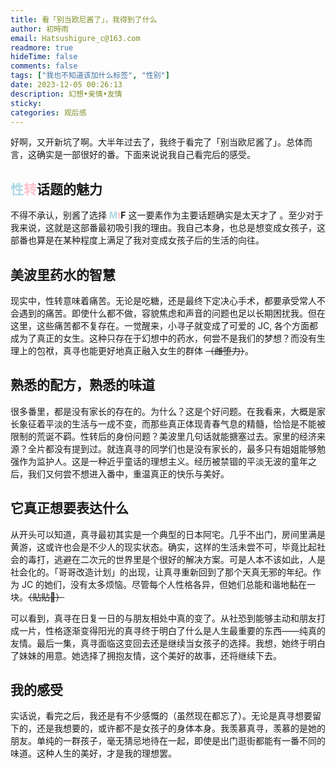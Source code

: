 ```yaml
---
title: 看「别当欧尼酱了」，我得到了什么
author: 初時雨
email: Hatsushigure_c@163.com
readmore: true
hideTime: false
comments: false
tags: ["我也不知道该加什么标签", "性别"]
date: 2023-12-05 00:26:13
description: 幻想•亲情•友情
sticky:
categories: 观后感
---
```


好啊，又开新坑了啊。大半年过去了，我终于看完了「别当欧尼酱了」。总体而言，这确实是一部很好的番。下面来说说我自己看完后的感受。

## <font color=lightblue>性</font><font color=pink>转</font>话题的魅力

不得不承认，别酱了选择 <b><font color=lightblue>M</font><font color=pink>t</font>F</b> 这一要素作为主要话题确实是太天才了	。至少对于我来说，这就是这部番最初吸引我的理由。我自己本身，也总是想变成女孩子，这部番也算是在某种程度上满足了我对变成女孩子后的生活的向往。

## 美波里药水的智慧

现实中，性转意味着痛苦。无论是吃糖，还是最终下定决心手术，都要承受常人不会遇到的痛苦。即使什么都不做，容貌焦虑和声音的问题也足以长期困扰我。但在这里，这些痛苦都不复存在。一觉醒来，小寻子就变成了可爱的 JC, 各个方面都成为了真正的女生。这种只存在于幻想中的药水，何尝不是我们的梦想？而没有生理上的包袱，真寻也能更好地真正融入女生的群体 ~~（雌堕力）~~。

## 熟悉的配方，熟悉的味道

很多番里，都是没有家长的存在的。为什么？这是个好问题。在我看来，大概是家长象征着平淡的生活与一成不变，而那些真正体现青春气息的精髓，恰恰是不能被限制的荒诞不羁。性转后的身份问题？美波里几句话就能搪塞过去。家里的经济来源？全片都没有提到过。就连真寻的同学们也是没有家长的，最多只有姐姐能够勉强作为监护人。这是一种近乎童话的理想主义。经历被禁锢的平淡无波的童年之后，我们又何尝不想进入番中，重温真正的快乐与美好。

## 它真正想要表达什么

从开头可以知道，真寻最初其实是一个典型的日本阿宅。几乎不出门，房间里满是黄游，这或许也会是不少人的现实状态。确实，这样的生活未尝不可，毕竟比起社会的毒打，逃避在二次元的世界里是个很好的解决方案。可是人本不该如此，人是社会化的。「哥哥改造计划」的出现，让真寻重新回到了那个天真无邪的年纪。作为 JC 的她们，没有太多烦恼。尽管每个人性格各异，但她们总能和谐地黏在一块。~~（贴贴🤤）~~

可以看到，真寻在日复一日的与朋友相处中真的变了。从社恐到能够主动和朋友打成一片，性格逐渐变得阳光的真寻终于明白了什么是人生最重要的东西——纯真的友情。最后一集，真寻面临这变回去还是继续当女孩子的选择。我想，她终于明白了妹妹的用意。她选择了拥抱友情，这个美好的故事，还将继续下去。

## 我的感受

实话说，看完之后，我还是有不少感慨的（虽然现在都忘了）。无论是真寻想要留下的，还是我想要的，或许都不是女孩子的身体本身。我羡慕真寻，羡慕的是她的朋友。单纯的一群孩子，毫无猜忌地待在一起，即使是出门逛街都能有一番不同的味道。这种人生的美好，才是我的理想罢。
